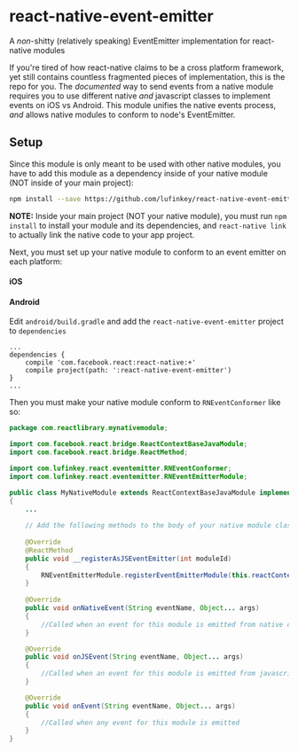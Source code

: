 
# react-native-event-emitter

A *non*-shitty (relatively speaking) EventEmitter implementation for react-native modules

If you're tired of how react-native claims to be a cross platform framework, yet still contains countless fragmented pieces of implementation, this is the repo for you. The *documented* way to send events from a native module requires you to use different native *and* javascript classes to implement events on iOS vs Android. This module unifies the native events process, *and* allows native modules to conform to node's EventEmitter.

## Setup

Since this module is only meant to be used with other native modules, you have to add this module as a dependency inside of your native module (NOT inside of your main project):

```bash
npm install --save https://github.com/lufinkey/react-native-event-emitter
```

**NOTE:** Inside your main project (NOT your native module), you must run `npm install` to install your module and its dependencies, and `react-native link` to actually link the native code to your app project.

Next, you must set up your native module to conform to an event emitter on each platform:

#### iOS

#### Android

Edit `android/build.gradle` and add the `react-native-event-emitter` project to `dependencies`

```
...
dependencies {
	compile 'com.facebook.react:react-native:+'
	compile project(path: ':react-native-event-emitter')
}
...
```

Then you must make your native module conform to `RNEventConformer` like so:

```java
package com.reactlibrary.mynativemodule;

import com.facebook.react.bridge.ReactContextBaseJavaModule;
import com.facebook.react.bridge.ReactMethod;

import com.lufinkey.react.eventemitter.RNEventConformer;
import com.lufinkey.react.eventemitter.RNEventEmitterModule;

public class MyNativeModule extends ReactContextBaseJavaModule implements RNEventConformer
{
	...
	
	// Add the following methods to the body of your native module class
	
	@Override
	@ReactMethod
	public void __registerAsJSEventEmitter(int moduleId)
	{
		RNEventEmitterModule.registerEventEmitterModule(this.reactContext, moduleId, this);
	}
	
	@Override
	public void onNativeEvent(String eventName, Object... args)
	{
		//Called when an event for this module is emitted from native code
	}

	@Override
	public void onJSEvent(String eventName, Object... args)
	{
		//Called when an event for this module is emitted from javascript
	}

	@Override
	public void onEvent(String eventName, Object... args)
	{
		//Called when any event for this module is emitted
	}
}
```
